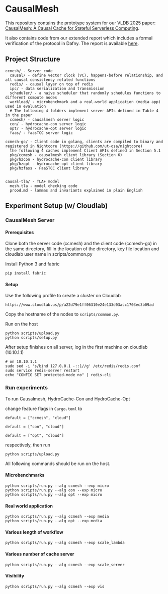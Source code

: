# CausalMesh

This repository contains the prototype system for our VLDB 2025 paper:
[CausalMesh: A Causal Cache for Stateful Serverless Computing](https://www.cis.upenn.edu/~sga001/papers/causalmesh-vldb25.pdf).

It also contains code from our extended report which includes a formal verification of the protocol in Dafny.
The report is available [here](https://arxiv.org/pdf/2508.15647).


## Project Structure
```
ccmesh/ - Server code
  causal/ - define vector clock (VC), happens-before relationship, and all causal consistency related functions
  redis/ - causal layer on top of redis
  ipc/ - data serialization and transmission
  scheduler/ - a naive scheduler that randomly schedules functions to different compute nodes
  workload/ - microbenchmark and a real-world application (media app) used in evaluation
  # The following 4 folders implement server APIs defined in Table 4 in the paper
  ccmesh/ - causalmesh server logic
  con/ - hydrocache-con server logic
  opt/ - hydrocache-opt server logic
  faas/ - faasTCC server logic

ccmesh-go/ - Client code in golang, clients are compiled to binary and registered in Nightcore (https://github.com/ut-osa/nightcore)
  the following 4 caches implement Client APIs defined in Section 5.1
  pkg/ccmesh - causalmesh client library (Section 6)
  pkg/hzcon - hydrocache-con client library
  pkg/hzopt - hydrocache-opt client library
  pkg/hzfass - FaaSTCC client library


causal-tla/ - TLA+ model
  mesh.tla - model checking code
  prood.md - lammas and invariants explained in plain English
```

## Experiment Setup (w/ Cloudlab)

### CausalMesh Server

#### Prerequisites
Clone both the server code (ccmesh) and the client code (ccmesh-go) in the same directory, fill in the location of the directory, key file location and cloudlab user name in scripts/common.py

Install Python 3 and fabric
```
pip install fabric
```

#### Setup
Use the following profile to create a cluster on Cloudlab
```
https://www.cloudlab.us/p/a22d79e1ff06310e24e133d03acc1703ec3b09ad
```

Copy the hostname of the nodes to `scripts/common.py`.

Run on the host
```
python scripts/upload.py
python scripts/setup.py
```

After setup finishes on all server, log in the first machine on cloudlab (10.10.1.1)

```
# on 10.10.1.1
sudo sed -i 's/bind 127.0.0.1 -::1//g' /etc/redis/redis.conf
sudo service redis-server restart
echo "CONFIG SET protected-mode no" | redis-cli
```

### Run experiments
To run Causalmesh, HydroCache-Con and HydroCache-Opt

change feature flags in `Cargo.toml` to
```
default = ["ccmesh", "cloud"]
```
```
default = ["con", "cloud"]
```
```
default = ["opt", "cloud"]
```
respectively, then run
```
python scripts/upload.py
```

All following commands should be run on the host.

#### Microbenchmarks
```
python scripts/run.py --alg ccmesh --exp micro
python scripts/run.py --alg con --exp micro
python scripts/run.py --alg opt --exp micro
```

#### Real world application
```
python scripts/run.py --alg ccmesh --exp media
python scripts/run.py --alg opt --exp media
```

#### Various length of workflow
```
python scripts/run.py --alg ccmesh --exp scale_lambda
```

#### Various number of cache server
```
python scripts/run.py --alg ccmesh --exp scale_server
```

#### Visibility
```
python scripts/run.py --alg ccmesh --exp vis
```
